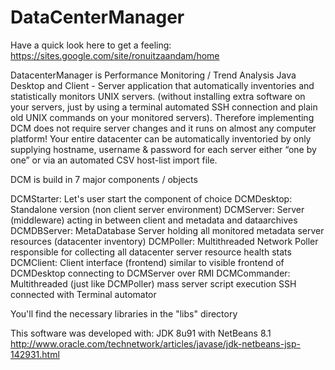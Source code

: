 # DataCenterManager

Have a quick look here to get a feeling: https://sites.google.com/site/ronuitzaandam/home

DatacenterManager is Performance Monitoring / Trend Analysis Java Desktop and Client - Server application that
automatically inventories and statistically monitors UNIX servers. (without installing extra software on your
servers, just by using a terminal automated SSH connection and plain old UNIX commands on your monitored servers).
Therefore implementing DCM does not require server changes and it runs on almost any computer platform!
Your entire datacenter can be automatically inventoried by only supplying hostname, username &amp; password for each server
either “one by one” or via an automated CSV host-list import file.

DCM is build in 7 major components / objects

DCMStarter:   Let's user start the component of choice
DCMDesktop:   Standalone version (non client server environment)
DCMServer:    Server (middleware) acting in between client and metadata and dataarchives
DCMDBServer:  MetaDatabase Server holding all monitored metadata server resources (datacenter inventory)
DCMPoller:    Multithreaded Network Poller responsible for collecting all datacenter server resource health stats
DCMClient:    Client interface (frontend) similar to visible frontend of DCMDesktop connecting to DCMServer over RMI
DCMCommander: Multithreaded (just like DCMPoller) mass server script execution SSH connected with Terminal automator

You'll find the necessary libraries in the "libs" directory

This software was developed with: JDK 8u91 with NetBeans 8.1
http://www.oracle.com/technetwork/articles/javase/jdk-netbeans-jsp-142931.html